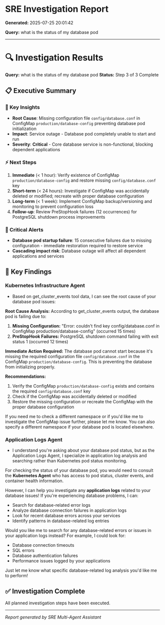 # SRE Investigation Report

**Generated:** 2025-07-25 20:01:42

**Query:** what is the status of my database pod

---

# 🔍 Investigation Results

**Query:** what is the status of my database pod
**Status:** Step 3 of 3 Complete

## 📋 Executive Summary

### 🎯 Key Insights
- **Root Cause**: Missing configuration file `config/database.conf` in ConfigMap `production/database-config` preventing database pod initialization
- **Impact**: Service outage - Database pod completely unable to start and run
- **Severity**: **Critical** - Core database service is non-functional, blocking dependent applications

### ⚡ Next Steps
1. **Immediate** (< 1 hour): Verify existence of ConfigMap `production/database-config` and restore missing `config/database.conf` key
2. **Short-term** (< 24 hours): Investigate if ConfigMap was accidentally deleted or modified; recreate with proper database configuration
3. **Long-term** (< 1 week): Implement ConfigMap backup/versioning and monitoring to prevent configuration loss
4. **Follow-up**: Review PreStopHook failures (12 occurrences) for PostgreSQL shutdown process improvements

### 🚨 Critical Alerts
- **Database pod startup failure**: 15 consecutive failures due to missing configuration - immediate restoration required to restore service
- **Cascading impact risk**: Database outage will affect all dependent applications and services

## 🎯 Key Findings

### Kubernetes Infrastructure Agent
- Based on get_cluster_events tool data, I can see the root cause of your database pod issues:

**Root Cause Analysis:**
According to get_cluster_events output, the database pod is failing due to:

1. **Missing Configuration:** "Error: couldn't find key config/database.conf in ConfigMap production/database-config" (occurred 15 times)
2. **PreStopHook Failures:** PostgreSQL shutdown command failing with exit status 1 (occurred 12 times)

**Immediate Action Required:**
The database pod cannot start because it's missing the required configuration file `config/database.conf` in the ConfigMap `production/database-config`. This is preventing the database from initializing properly.

**Recommendations:**
1. Verify the ConfigMap `production/database-config` exists and contains the required `config/database.conf` key
2. Check if the ConfigMap was accidentally deleted or modified
3. Restore the missing configuration or recreate the ConfigMap with the proper database configuration

If you need me to check a different namespace or if you'd like me to investigate the ConfigMap issue further, please let me know. You can also specify a different namespace if your database pod is located elsewhere.

### Application Logs Agent
- I understand you're asking about your database pod status, but as the Application Logs Agent, I specialize in application log analysis and searching rather than Kubernetes pod status monitoring.

For checking the status of your database pod, you would need to consult the **Kubernetes Agent** who has access to pod status, cluster events, and container health information.

However, I can help you investigate any **application logs** related to your database issues! If you're experiencing database problems, I can:

- Search for database-related error logs
- Analyze database connection failures in application logs  
- Look for recent database errors across your services
- Identify patterns in database-related log entries

Would you like me to search for any database-related errors or issues in your application logs instead? For example, I could look for:
- Database connection timeouts
- SQL errors
- Database authentication failures
- Performance issues logged by your applications

Just let me know what specific database-related log analysis you'd like me to perform!

## ✅ Investigation Complete

All planned investigation steps have been executed.


---
*Report generated by SRE Multi-Agent Assistant*
